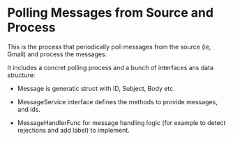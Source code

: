 # Polling Messages from Source and Process

This is the process that periodically poll messages from the source (ie, Gmail) and process the messages. 

It includes a concret polling process and a bunch of interfaces ans data structure:

* Message is generatic struct with ID, Subject, Body etc.

* MessageService interface defines the methods to provide messages, and ids.

* MessageHandlerFunc for message handling logic (for example to detect rejections and add label) to implement.


